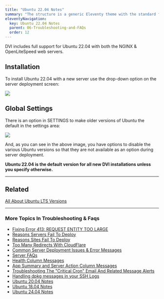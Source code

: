 ```yaml
---
title: "Ubuntu 22.04 Notes"
summary: "The structure is a generic Eleventy theme with the standard folder and file names."
eleventyNavigation:
  key: Ubuntu 22.04 Notes
  parent: 06-Troubleshooting-and-FAQs
  order: 12
---
```

DVI includes full support for Ubuntu 22.04 with both the NGINX & OpenLiteSpeed web servers.

## Installation

To install Ubuntu 22.04 with a new server use the drop-down option on the server deployment screen:

[![](https://web.archive.org/web/20240529144537im_/https://wpclouddeploy.com/wp-content/uploads/2024/05/wpcd-57-ubuntu2204-02.png)](https://web.archive.org/web/20240529144537/https://wpclouddeploy.com/wp-content/uploads/2024/05/wpcd-57-ubuntu2204-02.png)

## Global Settings

There is an option in SETTINGS to make older versions of Ubuntu the default in the settings area:

[![](https://web.archive.org/web/20240529144537im_/https://wpclouddeploy.com/wp-content/uploads/2024/05/wpcd-57-ubuntu2204-03.png)](https://web.archive.org/web/20240529144537/https://wpclouddeploy.com/wp-content/uploads/2024/05/wpcd-57-ubuntu2204-03.png)

And, as you can see in the above image, you have options to disable the various Ubuntu versions so that they are not available as an option during server deployment.

**Ubuntu 22.04 is the default version for all new DVI installations unless you specify otherwise.**

- - -

## Related

[All About Ubuntu LTS Versions](https://web.archive.org/web/20240529144537/https://wpclouddeploy.com/documentation/articles-parent/all-about-ubuntu-lts-versions/)

- - -

### More Topics In Troubleshooting & Faqs

*   [Fixing Error 413: REQUEST ENTITY TOO LARGE](https://web.archive.org/web/20240529144537/https://wpclouddeploy.com/documentation/troubleshooting-and-faq-parent/fixing-error-413-request-entity-too-large/)
*   [Reasons Servers Fail To Deploy](https://web.archive.org/web/20240529144537/https://wpclouddeploy.com/documentation/troubleshooting-and-faq-parent/reasons-servers-fail-to-deploy/)
*   [Reasons Sites Fail To Deploy](https://web.archive.org/web/20240529144537/https://wpclouddeploy.com/documentation/troubleshooting-and-faq-parent/reasons-sites-fail-to-deploy/)
*   [Too Many Redirects With CloudFlare](https://web.archive.org/web/20240529144537/https://wpclouddeploy.com/documentation/troubleshooting-and-faq-parent/too-many-redirects-with-cloudflare/)
*   [Common Server Deployment Issues & Error Messages](https://web.archive.org/web/20240529144537/https://wpclouddeploy.com/documentation/troubleshooting-and-faq-parent/common-server-deployment-issues/)
*   [Server FAQs](https://web.archive.org/web/20240529144537/https://wpclouddeploy.com/documentation/troubleshooting-and-faq-parent/server-faqs/)
*   [Health Column Messages](https://web.archive.org/web/20240529144537/https://wpclouddeploy.com/documentation/troubleshooting-and-faq-parent/health-column-messages/)
*   [App Summary and Server Action Column Messages](https://web.archive.org/web/20240529144537/https://wpclouddeploy.com/documentation/troubleshooting-and-faq-parent/app-summary-and-server-action-column-messages/)
*   [Troubleshooting The "Critical Cron" Email And Related Message Alerts](https://web.archive.org/web/20240529144537/https://wpclouddeploy.com/documentation/troubleshooting-and-faq-parent/troubleshooting-the-critical-cron-email-alerts/)
*   [Handling dpkg messages in your SSH Logs](https://web.archive.org/web/20240529144537/https://wpclouddeploy.com/documentation/troubleshooting-and-faq-parent/handling-dpkg-messages-in-your-ssh-logs/)
*   [Ubuntu 20.04 Notes](https://web.archive.org/web/20240529144537/https://wpclouddeploy.com/documentation/troubleshooting-and-faq-parent/ubuntu-20-04-notes/)
*   [Ubuntu 18.04 Notes](https://web.archive.org/web/20240529144537/https://wpclouddeploy.com/documentation/troubleshooting-and-faq-parent/ubuntu-18-04-notes/)
*   [Ubuntu 24.04 Notes](https://web.archive.org/web/20240529144537/https://wpclouddeploy.com/documentation/troubleshooting-and-faq-parent/ubuntu-24-04-notes/)

